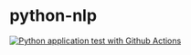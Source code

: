 # python-nlp

[![Python application test with Github Actions](https://github.com/SomnathRajesh/python-nlp/actions/workflows/main.yml/badge.svg)](https://github.com/SomnathRajesh/python-nlp/actions/workflows/main.yml)
